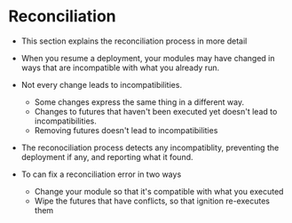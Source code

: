 # Reconciliation

- This section explains the reconciliation process in more detail

- When you resume a deployment, your modules may have changed in ways that are incompatible with what you already run.

- Not every change leads to incompatibilities.

  - Some changes express the same thing in a different way.
  - Changes to futures that haven't been executed yet doesn't lead to incompatibilities.
  - Removing futures doesn't lead to incompatibilities

- The reconociliation process detects any incompatiblity, preventing the deployment if any, and reporting what it found.

- To can fix a reconciliation error in two ways
  - Change your module so that it's compatible with what you executed
  - Wipe the futures that have conflicts, so that ignition re-executes them
